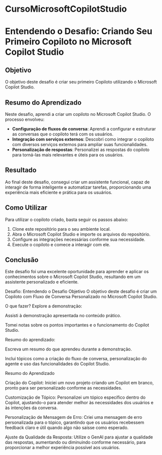 # CursoMicrosoftCopilotStudio
# Entendendo o Desafio: Criando Seu Primeiro Copiloto no Microsoft Copilot Studio

## Objetivo
O objetivo deste desafio é criar seu primeiro Copiloto utilizando o Microsoft Copilot Studio.

## Resumo do Aprendizado
Neste desafio, aprendi a criar um copiloto no Microsoft Copilot Studio. O processo envolveu:
- **Configuração de fluxos de conversa**: Aprendi a configurar e estruturar as conversas que o copiloto terá com os usuários.
- **Integração com serviços externos**: Descobri como integrar o copiloto com diversos serviços externos para ampliar suas funcionalidades.
- **Personalização de respostas**: Personalizei as respostas do copiloto para torná-las mais relevantes e úteis para os usuários.

## Resultado
Ao final deste desafio, consegui criar um assistente funcional, capaz de interagir de forma inteligente e automatizar tarefas, proporcionando uma experiência mais eficiente e prática para os usuários.

## Como Utilizar
Para utilizar o copiloto criado, basta seguir os passos abaixo:
1. Clone este repositório para o seu ambiente local.
2. Abra o Microsoft Copilot Studio e importe os arquivos do repositório.
3. Configure as integrações necessárias conforme sua necessidade.
4. Execute o copiloto e comece a interagir com ele.

## Conclusão
Este desafio foi uma excelente oportunidade para aprender e aplicar os conhecimentos sobre o Microsoft Copilot Studio, resultando em um assistente personalizado e eficiente.

Desafio: Entendendo o Desafio
Objetivo
O objetivo deste desafio é criar um Copiloto com Fluxo de Conversa Personalizado no Microsoft Copilot Studio.

O que fazer?
Explore a demonstração:

Assisti à demonstração apresentada no conteúdo prático.

Tomei notas sobre os pontos importantes e o funcionamento do Copilot Studio.

Resumo do aprendizado:

Escreva um resumo do que aprendeu durante a demonstração.

Inclui tópicos como a criação do fluxo de conversa, personalização do agente e uso das funcionalidades do Copilot Studio.

Resumo do Aprendizado

Criação do Copilot: Iniciei um novo projeto criando um Copilot em branco, pronto para ser personalizado conforme as necessidades.

Customização de Tópico: Personalizei um tópico específico dentro do Copilot, ajustando-o para atender melhor às necessidades dos usuários e às intenções da conversa.

Personalização de Mensagem de Erro: Criei uma mensagem de erro personalizada para o tópico, garantindo que os usuários recebessem feedback claro e útil quando algo não saísse como esperado.

Ajuste da Qualidade da Resposta: Utilize o GenAI para ajustar a qualidade das respostas, aumentando ou diminuindo conforme necessário, para proporcionar a melhor experiência possível aos usuários.
